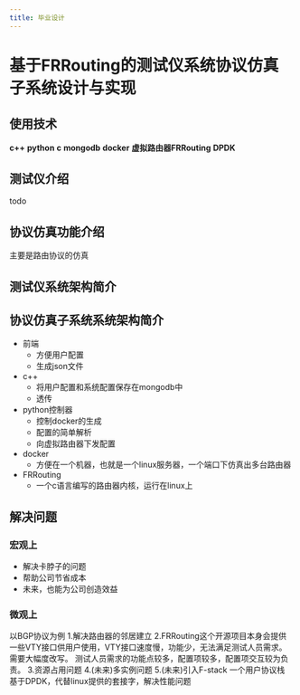 ```yaml
---
title: 毕业设计
---
```


# 基于FRRouting的测试仪系统协议仿真子系统设计与实现

## 使用技术
**c++** **python** **c** **mongodb** **docker** **虚拟路由器FRRouting** **DPDK**

## 测试仪介绍
todo

## 协议仿真功能介绍
主要是路由协议的仿真

## 测试仪系统架构简介

## 协议仿真子系统系统架构简介
- 前端
  - 方便用户配置
  - 生成json文件
- c++ 
  - 将用户配置和系统配置保存在mongodb中
  - 透传
- python控制器
  - 控制docker的生成
  - 配置的简单解析
  - 向虚拟路由器下发配置
- docker
  - 方便在一个机器，也就是一个linux服务器，一个端口下仿真出多台路由器
- FRRouting
  - 一个c语言编写的路由器内核，运行在linux上

## 解决问题
### 宏观上
- 解决卡脖子的问题
- 帮助公司节省成本
- 未来，也能为公司创造效益

### 微观上
以BGP协议为例
1.解决路由器的邻居建立
2.FRRouting这个开源项目本身会提供一些VTY接口供用户使用，VTY接口速度慢，功能少，无法满足测试人员需求。需要大幅度改写。
测试人员需求的功能点较多，配置项较多，配置项交互较为负责。
3.资源占用问题
4.(未来)多实例问题
5.(未来)引入F-stack 一个用户协议栈 基于DPDK，代替linux提供的套接字，解决性能问题





